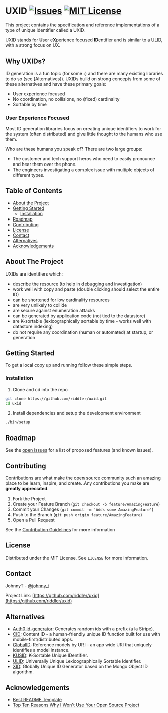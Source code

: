 <!--
*** See https://github.com/othneildrew/Best-README-Template for a great README template
-->

<!-- PROJECT SHIELDS -->
<!--
*** Markdown "reference style" links are used here for readability.
*** Reference links are enclosed in brackets [ ] instead of parentheses ( ).
*** See the bottom of this document for the declaration of the reference variables
*** for the actual URLs.
*** See: https://www.markdownguide.org/basic-syntax/#reference-style-links
-->
# UXID [![Issues][issues_shield]][issues_url] [![MIT License][license_shield]][license_url]

This project contains the specification and reference implementations of a type of unique identifier called a UXID.

UXID stands for **U**ser e**X**perience focused **ID**entifier and is similar to a [ULID][ulid_url], with a strong focus on UX.

## Why UXIDs?

ID generation is a fun topic (for some :) and there are many existing libraries to do so (see [Alternatives]).
UXIDs build on strong concepts from some of these alternatives and have these primary goals:

  * User experience focused
  * No coordination, no collisions, no (fixed) cardinality
  * Sortable by time

### User Experience Focused

Most ID generation libraries focus on creating unique identifiers to work for the system (often distributed) and give little thought to the humans who use them.

Who are these humans you speak of? There are two large groups:

* The customer and tech support heros who need to easily pronounce and hear them over the phone.
* The engineers investigating a complex issue with multiple objects of different types.


<!-- PROJECT LOGO -->
<!--
<br />
<p align="center">
  <h1 align="center">UXID</h1>

  <p align="center">
    <b>U</b>ser e<b>X</b>perience focused <b>ID</b>entifiers
    <br />
    <br />
    <a href="https://github.com/riddler/uxid/issues">Report Bug / Request Feature</a>
  </p>
</p>
-->


<!-- TABLE OF CONTENTS -->
## Table of Contents

  * [About the Project](#about-the-project)
  * [Getting Started](#getting-started)
    * [Installation](#installation)
  * [Roadmap](#roadmap)
  * [Contributing](#contributing)
  * [License](#license)
  * [Contact](#contact)
  * [Alternatives](#alternatives)
  * [Acknowledgements](#acknowledgements)



<!-- ABOUT THE PROJECT -->
## About The Project

  UXIDs are identifiers which:
  
  * describe the resource (to help in debugging and investigation)
  * work well with copy and paste (double clicking should select the entire ID)
  * can be shortened for low cardinality resources
  * are very unlikely to collide
  * are secure against enumeration attacks
  * can be generated by application code (not tied to the datastore)
  * are K-sortable (lexicographically sortable by time - works well with datastore indexing)
  * do not require any coordination (human or automated) at startup, or generation


<!-- GETTING STARTED -->
## Getting Started

  To get a local copy up and running follow these simple steps.

  ### Installation

  1. Clone and cd into the repo
  ```sh
  git clone https://github.com/riddler/uxid.git
  cd uxid
  ```
  2. Install dependencies and setup the development environment
  ```sh
  ./bin/setup
  ```



<!-- ROADMAP -->
## Roadmap

  See the [open issues](https://github.com/riddler/uxid/issues) for a list of proposed features (and known issues).



<!-- CONTRIBUTING -->
## Contributing

  Contributions are what make the open source community such an amazing place to be learn, inspire, and create. Any contributions you make are **greatly appreciated**.

  1. Fork the Project
  2. Create your Feature Branch (`git checkout -b feature/AmazingFeature`)
  3. Commit your Changes (`git commit -m 'Adds some AmazingFeature'`)
  4. Push to the Branch (`git push origin feature/AmazingFeature`)
  5. Open a Pull Request

  See the [Contribution Guidelines][contribution_guidelines] for more information



<!-- LICENSE -->
## License

  Distributed under the MIT License. See `LICENSE` for more information.



<!-- CONTACT -->
## Contact

  JohnnyT - [@johnny_t](https://twitter.com/johnny_t)

  Project Link: [https://github.com/riddler/uxid](https://github.com/riddler/uxid)



<!-- ALTERNATIVES -->
## Alternatives

  * [Auth0 id-generator][auth0_id_generator_url]: Generates random ids with a prefix (a la Stripe).
  * [CID][cid_url]: Content ID - a human-friendly unique ID function built for use with mobile-first/distributed apps.
  * [GlobalID][global_id_url]: Reference models by URI - an app wide URI that uniquely identifies a model instance.
  * [KUSID][ksuid_url]: K-Sortable Unique IDentifier.
  * [ULID][ulid_url]: Universally Unique Lexicographically Sortable Identifier.
  * [XID][xid_url]: Globally Unique ID Generator based on the Mongo Object ID algorithm.


<!-- ACKNOWLEDGEMENTS -->
## Acknowledgements

  * [Best README Template][readme_template_url]
  * [Top Ten Reasons Why I Won't Use Your Open Source Project][top_ten_reasons_url]



<!-- MARKDOWN LINKS & IMAGES -->
<!-- https://www.markdownguide.org/basic-syntax/#reference-style-links -->

[issues_shield]: https://img.shields.io/github/issues/riddler/uxid.svg?style=flat-square
[issues_url]: https://github.com/riddler/uxid/issues
[license_shield]: https://img.shields.io/github/license/riddler/uxid.svg?style=flat-square
[license_url]: https://github.com/riddler/uxid/blob/master/LICENSE

[contribution_guidelines]: https://github.com/riddler/.github/blob/master/CONTRIBUTING.md

[auth0_id_generator_url]: https://github.com/auth0/id-generator
[cid_url]: https://github.com/dwyl/cid
[global_id_url]: https://github.com/rails/globalid
[ksuid_url]: https://github.com/segmentio/ksuid
[ulid_url]: https://github.com/ulid/spec
[xid_url]: https://github.com/rs/xid

[top_ten_reasons_url]: https://changelog.com/posts/top-ten-reasons-why-i-wont-use-your-open-source-project
[readme_template_url]: https://github.com/othneildrew/Best-README-Template
